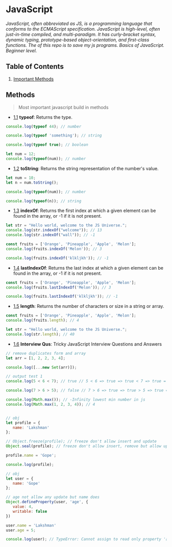 # JavaScript
*JavaScript, often abbreviated as JS, is a programming language that conforms to the ECMAScript specification. JavaScript is high-level, often just-in-time compiled, and multi-paradigm. It has curly-bracket syntax, dynamic typing, prototype-based object-orientation, and first-class functions. The of this repo is to save my js programs. Basics of JavaScript. Beginner level.*

## Table of Contents

  1. [Important Methods](#methods)
  
## Methods
>  Most important javascript build in methods

<a name="typeof"></a><a name="1.1"></a>
- [1.1](#typeof) **typeof**: Returns the type.
 
 ```javascript
 console.log(typeof 44); // number

 console.log(typeof 'something'); // string 
 
 console.log(typeof true); // boolean
 
 let num = 12;
 console.log(typeof(num)); // number
 
 ```

<a name="toString"></a><a name="1.2"></a>
- [1.2](#toString) **toString**: Returns the string representation of the number's value.
 
 ```javascript
 let num = 10;
 let n = num.toString();
 
 console.log(typeof(num)); // number
 
 console.log(typeof(n)); // string
 ```

<a name="indexOf"></a><a name="1.3"></a>
- [1.3](#indexOf) **indexOf**: Returns the first index at which a given element can be found in the array, or -1 if it is not present.
 
 ```javascript
 let str = "Hello world, welcome to the JS Universe.";
 console.log(str.indexOf("welcome")); // 13
 console.log(str.indexOf("wall")); // -1
 
 const fruits = ['Orange', 'Pineapple', 'Apple', 'Melon'];
 console.log(fruits.indexOf('Melon')); // 3
 
 console.log(fruits.indexOf('klkljkh')); // -1
 ```
 
<a name="lastIndexOf"></a><a name="1.4"></a>
- [1.4](#lastIndexOf) **lastIndexOf**: Returns the last index at which a given element can be found in the array, or -1 if it is not present.
 
 ```javascript 
 const fruits = ['Orange', 'Pineapple', 'Apple', 'Melon'];
 console.log(fruits.lastIndexOf('Melon')); // 3
 
 console.log(fruits.lastIndexOf('klkljkh')); // -1
 ```
 
 <a name="length"></a><a name="1.5"></a>
- [1.5](#length) **length**: Returns the number of characters or size in a string or array.
 
 ```javascript 
 const fruits = ['Orange', 'Pineapple', 'Apple', 'Melon'];
 console.log(fruits.length); // 4
 
 let str = "Hello world, welcome to the JS Universe.";
 console.log(str.length); // 40
 ```
 
  <a name="interview"></a><a name="1.6"></a>
- [1.6](#length) **Interview Qus**: Tricky JavaScript Interview Questions and Answers
 
 ```javascript 
// remove duplicates form and array
let arr = [1, 2, 2, 3, 4];

console.log([...new Set(arr)]);

// output test 1
console.log(5 < 6 < 7); // true // 5 < 6 => true => true < 7 => true = 1 => 1 < 7 => true

console.log(7 > 6 > 5); // false // 7 > 6 => true => true > 5 => true = 1 => 1 > 5 = false

console.log(Math.max()); // -Infinity lowest min number in js
console.log(Math.max(1, 2, 3, 4)); // 4


// obj
let profile = {
    name: 'Lakshman'
};

// Object.freeze(profile); // freeze don't allow insert and update
Object.seal(profile); // freeze don't allow insert, remove but allow update

profile.name = 'Gope';

console.log(profile);

// obj
let user = {
    name: 'Gope'
};

// age not allow any update but name does
Object.defineProperty(user, 'age', {
    value: 4,
    writable: false
})

user.name = 'Lakshman'
user.age = 5;

console.log(user); // TypeError: Cannot assign to read only property 'age' of object '#<Object>'
 ```
